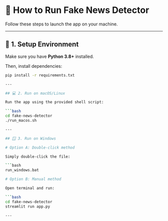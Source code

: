 # 🏃 How to Run Fake News Detector

Follow these steps to launch the app on your machine.

---

## 🔧 1. Setup Environment

Make sure you have **Python 3.8+** installed.

Then, install dependencies:

```bash
pip install -r requirements.txt

---

## 💻 2. Run on macOS/Linux

Run the app using the provided shell script:

```bash
cd fake-news-detector
./run_macos.sh

---

## 🪟 3. Run on Windows

# Option A: Double-click method

Simply double-click the file:

```bash
run_windows.bat

# Option B: Manual method

Open terminal and run:

```bash
cd fake-news-detector
streamlit run app.py

---
